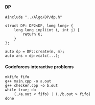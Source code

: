#### DP
```
#include "../Algo/DP/dp.h"

struct DP: DP2<DP, long long> {
	long long impl(int i, int j) {
		return 0;
	}
};

auto dp = DP::create(n, m);
auto ans = dp->calc(...);
```


#### Codeforces interactive problems
```
mkfifo fifo
g++ main.cpp -o a.out
g++ checker.cpp -o b.out
while true; do
    (./a.out < fifo) | (./b.out > fifo)
done                               
```
